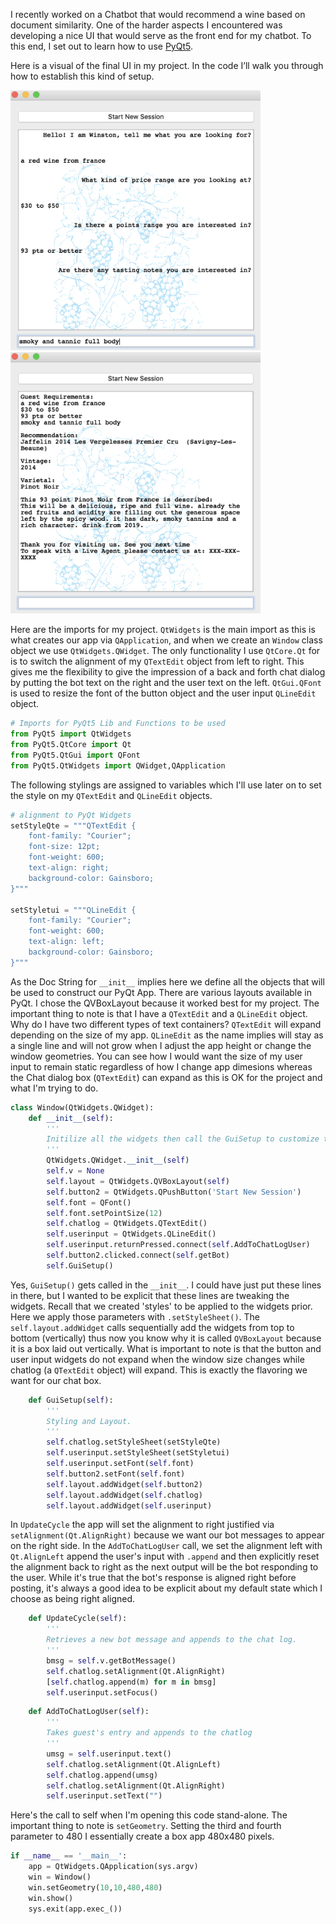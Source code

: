 
I recently worked on a Chatbot that would recommend a wine based on document similarity. One of the harder aspects I encountered was developing a nice UI that would serve as the front end for my chatbot. To this end, I set out to learn how to use [PyQt5](https://pypi.org/project/PyQt5/).

Here is a visual of the final UI in my project. In the code I’ll walk you through how to establish this kind of setup.

<img src="/images/winebot1.png" width="400"> <img src="/images/winebot2.png" width="400">

Here are the imports for my project. `QtWidgets` is the main import as this is what creates our app via `QApplication`, and when we create an `Window` class object we use `QtWidgets.QWidget`. The only functionality I use `QtCore.Qt` for is to switch the alignment of my `QTextEdit` object from left to right. This gives me the flexibility to give the impression of a back and forth chat dialog by putting the bot text on the right and the user text on the left. `QtGui.QFont` is used to resize the font of the button object and the user input `QLineEdit` object.


```python
# Imports for PyQt5 Lib and Functions to be used
from PyQt5 import QtWidgets
from PyQt5.QtCore import Qt
from PyQt5.QtGui import QFont
from PyQt5.QtWidgets import QWidget,QApplication
```

The following stylings are assigned to variables which I'll use later on to set the style on my `QTextEdit` and `QLineEdit` objects.


```python
# alignment to PyQt Widgets
setStyleQte = """QTextEdit {
    font-family: "Courier"; 
    font-size: 12pt; 
    font-weight: 600; 
    text-align: right;
    background-color: Gainsboro;
}"""

setStyletui = """QLineEdit {
    font-family: "Courier";
    font-weight: 600; 
    text-align: left;
    background-color: Gainsboro;
}"""
```

As the Doc String for `__init__` implies here we define all the objects that will be used to construct our PyQt App. There are various layouts available in PyQt. I chose the QVBoxLayout because it worked best for my project. The important thing to note is that I have a `QTextEdit` and a `QLineEdit` object. Why do I have two different types of text containers? `QTextEdit` will expand depending on the size of my app. `QLineEdit` as the name implies will stay as a single line and will not grow when I adjust the app height or change the window geometries. You can see how I would want the size of my user input to remain static regardless of how I change app dimesions whereas the Chat dialog box (`QTextEdit`) can expand as this is OK for the project and what I'm trying to do.


```python
class Window(QtWidgets.QWidget):
    def __init__(self):
        '''
        Initilize all the widgets then call the GuiSetup to customize them
        '''
        QtWidgets.QWidget.__init__(self)
        self.v = None
        self.layout = QtWidgets.QVBoxLayout(self)
        self.button2 = QtWidgets.QPushButton('Start New Session')
        self.font = QFont()
        self.font.setPointSize(12)
        self.chatlog = QtWidgets.QTextEdit()
        self.userinput = QtWidgets.QLineEdit()
        self.userinput.returnPressed.connect(self.AddToChatLogUser)
        self.button2.clicked.connect(self.getBot)
        self.GuiSetup()
```

Yes, `GuiSetup()` gets called in the `__init__`. I could have just put these lines in there, but I wanted to be explicit that these lines are tweaking the widgets. Recall that we created 'styles' to be applied to the widgets prior. Here we apply those parameters with `.setStyleSheet()`. The `self.layout.addWidget` calls sequentially add the widgets from top to bottom (vertically) thus now you know why it is called `QVBoxLayout` because it is a box laid out vertically. What is important to note is that the button and user input widgets do not expand when the window size changes while chatlog (a `QTextEdit` object) will expand. This is exactly the flavoring we want for our chat box.


```python
    def GuiSetup(self):
        '''
        Styling and Layout.
        '''
        self.chatlog.setStyleSheet(setStyleQte)
        self.userinput.setStyleSheet(setStyletui)
        self.userinput.setFont(self.font)
        self.button2.setFont(self.font)
        self.layout.addWidget(self.button2)
        self.layout.addWidget(self.chatlog)
        self.layout.addWidget(self.userinput)
```

In `UpdateCycle` the app will set the alignment to right justified via `setAlignment(Qt.AlignRight)` because we want our bot messages to appear on the right side. In the `AddToChatLogUser` call, we set the alignment left with `Qt.AlignLeft` append the user's input with `.append` and then explicitly reset the alignment back to right as the next output will be the bot responding to the user. While it's true that the bot's response is aligned right before posting, it's always a good idea to be explicit about my default state which I choose as being right aligned.


```python
    def UpdateCycle(self):
        '''
        Retrieves a new bot message and appends to the chat log.
        '''
        bmsg = self.v.getBotMessage()
        self.chatlog.setAlignment(Qt.AlignRight)
        [self.chatlog.append(m) for m in bmsg]
        self.userinput.setFocus()
```


```python
    def AddToChatLogUser(self):
        '''
        Takes guest's entry and appends to the chatlog
        '''
        umsg = self.userinput.text()
        self.chatlog.setAlignment(Qt.AlignLeft)
        self.chatlog.append(umsg)
        self.chatlog.setAlignment(Qt.AlignRight)
        self.userinput.setText("")
```

Here's the call to self when I'm opening this code stand-alone. The important thing to note is `setGeometry`. Setting the third and fourth parameter to 480 I essentially create a box app 480x480 pixels.


```python
if __name__ == '__main__':
    app = QtWidgets.QApplication(sys.argv)
    win = Window()
    win.setGeometry(10,10,480,480)
    win.show()
    sys.exit(app.exec_())
```
